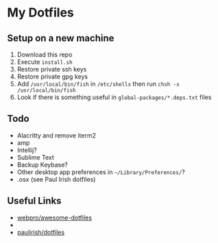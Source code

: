 # My Dotfiles

## Setup on a new machine
1. Download this repo
1. Execute `install.sh`
1. Restore private ssh keys
1. Restore private gpg keys
1. Add `/usr/local/bin/fish` in `/etc/shells` then run `chsh -s /usr/local/bin/fish`
1. Look if there is something useful in `global-packages/*.deps.txt` files

## Todo
- Alacritty and remove iterm2
- amp
- Intellij?
- Sublime Text
- Backup Keybase?
- Other desktop app preferences in `~/Library/Preferences/`?
- .osx (see Paul Irish dotfiles)

## Useful Links
- [webpro/awesome-dotfiles](https://github.com/webpro/awesome-dotfiles)
- [](https://dotfiles.github.io/)
- [paulirish/dotfiles](https://github.com/paulirish/dotfiles)
